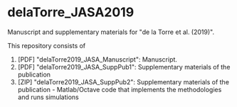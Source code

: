 # delaTorre_JASA2019
Manuscript and supplementary materials for "de la Torre et al. (2019)".

This repository consists of 
1. [PDF] "delaTorre2019_JASA_Manuscript": Manuscript.
2. [PDF] "delaTorre2019_JASA_SuppPub1": Supplementary materials of the publication
3. [ZIP] "delaTorre2019_JASA_SuppPub2": Supplementary materials of the publication - Matlab/Octave code that implements the methodologies and runs simulations
